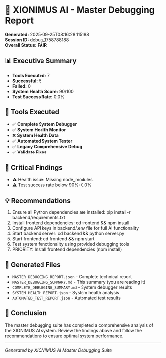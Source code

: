 # 🎯 XIONIMUS AI - Master Debugging Report

**Generated:** 2025-09-25T08:16:28.115188  
**Session ID:** debug_1758788188  
**Overall Status:** **FAIR**

## 📊 Executive Summary

- **Tools Executed:** 7
- **Successful:** 5
- **Failed:** 0
- **System Health Score:** 90/100
- **Test Success Rate:** 0.0%

## 🔧 Tools Executed

- ✅ **Complete System Debugger**
- ✅ **System Health Monitor**
- ❌ **System Health Data**
- ✅ **Automated System Tester**
- ✅ **Legacy Comprehensive Debug**
- ✅ **Validate Fixes**

## 🚨 Critical Findings

- ⚠️  Health issue: Missing node_modules
- ⚠️  Test success rate below 90%: 0.0%

## 💡 Recommendations

1. Ensure all Python dependencies are installed: pip install -r backend/requirements.txt
2. Install frontend dependencies: cd frontend && npm install
3. Configure API keys in backend/.env file for full AI functionality
4. Start backend server: cd backend && python server.py
5. Start frontend: cd frontend && npm start
6. Test system functionality using provided debugging tools
7. PRIORITY: Install frontend dependencies (npm install)

## 📁 Generated Files

- `MASTER_DEBUGGING_REPORT.json` - Complete technical report
- `MASTER_DEBUGGING_SUMMARY.md` - This summary (you are reading it)  
- `COMPLETE_DEBUGGING_SUMMARY.md` - System debugger results
- `SYSTEM_HEALTH_REPORT.json` - System health analysis
- `AUTOMATED_TEST_REPORT.json` - Automated test results

## 🎯 Conclusion

The master debugging suite has completed a comprehensive analysis of the XIONIMUS AI system. Review the findings above and follow the recommendations to ensure optimal system performance.

---
*Generated by XIONIMUS AI Master Debugging Suite*
